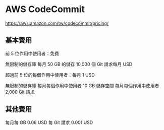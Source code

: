 # AWS CodeCommit

<https://aws.amazon.com/tw/codecommit/pricing/>

## 基本費用

前 5 位作用中使用者：免費

無限制的儲存庫
每月 50 GB 的儲存
10,000 個 Git 請求每月 USD


超過前 5 位的每個作用中使用者：每月 1 USD

無限制的儲存庫
每月每個作用中使用者 10 GB 儲存空間
每月每個作用中使用者 2,000 Git 請求

## 其他費用

每月每 GB 0.06 USD
每 Git 請求 0.001 USD
